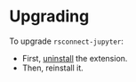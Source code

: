 # Upgrading

To upgrade `rsconnect-jupyter`:

- First, [uninstall](#uninstalling) the extension.
- Then, reinstall it.